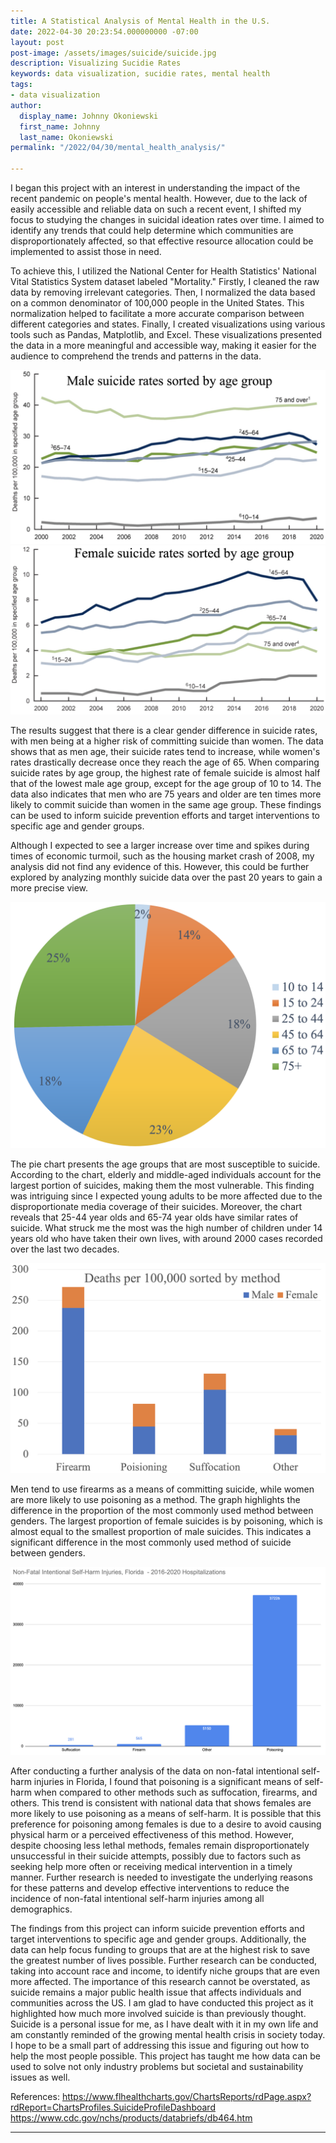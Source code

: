 ```yaml
---
title: A Statistical Analysis of Mental Health in the U.S.
date: 2022-04-30 20:23:54.000000000 -07:00
layout: post
post-image: /assets/images/suicide/suicide.jpg
description: Visualizing Sucidie Rates
keywords: data visualization, sucidie rates, mental health
tags:
- data visualization
author:
  display_name: Johnny Okoniewski
  first_name: Johnny
  last_name: Okoniewski
permalink: "/2022/04/30/mental_health_analysis/"

---
```


I began this project with an interest in understanding the impact of the recent pandemic on people's mental health. However, due to the lack of easily accessible and reliable data on such a recent event, I shifted my focus to studying the changes in suicidal ideation rates over time. I aimed to identify any trends that could help determine which communities are disproportionately affected, so that effective resource allocation could be implemented to assist those in need.

To achieve this, I utilized the National Center for Health Statistics' National Vital Statistics System dataset labeled "Mortality." Firstly, I cleaned the raw data by removing irrelevant categories. Then, I normalized the data based on a common denominator of 100,000 people in the United States. This normalization helped to facilitate a more accurate comparison between different categories and states. Finally, I created visualizations using various tools such as Pandas, Matplotlib, and Excel. These visualizations presented the data in a more meaningful and accessible way, making it easier for the audience to comprehend the trends and patterns in the data.

![men](/assets/images/suicide/men.png)
![women](/assets/images/suicide/women.png)

The results suggest that there is a clear gender difference in suicide rates, with men being at a higher risk of committing suicide than women. The data shows that as men age, their suicide rates tend to increase, while women's rates drastically decrease once they reach the age of 65. When comparing suicide rates by age group, the highest rate of female suicide is almost half that of the lowest male age group, except for the age group of 10 to 14. The data also indicates that men who are 75 years and older are ten times more likely to commit suicide than women in the same age group. These findings can be used to inform suicide prevention efforts and target interventions to specific age and gender groups.

Although I expected to see a larger increase over time and spikes during times of economic turmoil, such as the housing market crash of 2008, my analysis did not find any evidence of this. However, this could be further explored by analyzing monthly suicide data over the past 20 years to gain a more precise view.

![age](/assets/images/suicide/age_breakdown.png)

The pie chart presents the age groups that are most susceptible to suicide. According to the chart, elderly and middle-aged individuals account for the largest portion of suicides, making them the most vulnerable. This finding was intriguing since I expected young adults to be more affected due to the disproportionate media coverage of their suicides. Moreover, the chart reveals that 25-44 year olds and 65-74 year olds have similar rates of suicide. What struck me the most was the high number of children under 14 years old who have taken their own lives, with around 2000 cases recorded over the last two decades.


![method](/assets/images/suicide/method.png)

Men tend to use firearms as a means of committing suicide, while women are more likely to use poisoning as a method. The graph highlights the difference in the proportion of the most commonly used method between genders. The largest proportion of female suicides is by poisoning, which is almost equal to the smallest proportion of male suicides. This indicates a significant difference in the most commonly used method of suicide between genders.

![non_fatal](/assets/images/suicide/non_fatal.png)

After conducting a further analysis of the data on non-fatal intentional self-harm injuries in Florida, I found that poisoning is a significant means of self-harm when compared to other methods such as suffocation, firearms, and others. This trend is consistent with national data that shows females are more likely to use poisoning as a means of self-harm. It is possible that this preference for poisoning among females is due to a desire to avoid causing physical harm or a perceived effectiveness of this method. However, despite choosing less lethal methods, females remain disproportionately unsuccessful in their suicide attempts, possibly due to factors such as seeking help more often or receiving medical intervention in a timely manner. Further research is needed to investigate the underlying reasons for these patterns and develop effective interventions to reduce the incidence of non-fatal intentional self-harm injuries among all demographics.

The findings from this project can inform suicide prevention efforts and target interventions to specific age and gender groups. Additionally, the data can help focus funding to groups that are at the highest risk to save the greatest number of lives possible. Further research can be conducted, taking into account race and income, to identify niche groups that are even more affected. The importance of this research cannot be overstated, as suicide remains a major public health issue that affects individuals and communities across the US. I am glad to have conducted this project as it highlighted how much more involved suicide is than previously thought. Suicide is a personal issue for me, as I have dealt with it in my own life and am constantly reminded of the growing mental health crisis in society today. I hope to be a small part of addressing this issue and figuring out how to help the most people possible. This project has taught me how data can be used to solve not only industry problems but societal and sustainability issues as well.

References: 
https://www.flhealthcharts.gov/ChartsReports/rdPage.aspx?rdReport=ChartsProfiles.SuicideProfileDashboard
https://www.cdc.gov/nchs/products/databriefs/db464.htm

---

